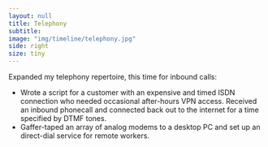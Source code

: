 ```yaml
---
layout: null
title: Telephony
subtitle:
image: "img/timeline/telephony.jpg"
side: right
size: tiny
---
```

Expanded my telephony repertoire, this time for inbound calls: 
- Wrote a script for a customer with an expensive and timed ISDN connection who needed occasional after-hours VPN access. Received an inbound phonecall and connected back out to the internet for a time specified by DTMF tones.
- Gaffer-taped an array of analog modems to a desktop PC and set up an direct-dial service for remote workers.
